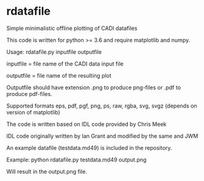 # rdatafile
Simple minimalistic offline plotting of CADI datafiles

This code is written for python >= 3.6 and require matplotlib and numpy.

Usage: rdatafile.py inputfile outputfile

inputfile = file name of the CADI data input file

outputfile = file name of the resulting plot

Outputfile should have extension .png to produce png-files or .pdf to produce pdf-files.

Supported formats eps, pdf, pgf, png, ps, raw, rgba, svg, svgz (depends on version of matplotlib)

The code is written based on IDL code provided by Chris Meek

IDL code originally written by Ian Grant and modified by the same and JWM

An example datafile (testdata.md49) is included in the repository.

Example: python rdatafile.py testdata.md49 output.png

Will result in the output.png file.
